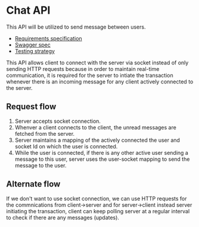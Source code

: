 # Chat API

This API will be utilized to send message between users.
 - [Requirements specification](./TRD.md)
 - [Swagger spec](./api.swagger.yml)
 - [Testing strategy](./Testing.md)

This API allows client to connect with the server via socket instead of only sending HTTP requests because in order to maintain real-time communication, it is required for the server to intiate the transaction whenever there is an incoming message for any client actively connected to the server.

## Request flow

1. Server accepts socket connection.
2. Whenver a client connects to the client, the unread messages are fetched from the server.
3. Server maintains a mapping of the actively connected the user and socket Id on which the user is connected.
4. While the user is connected, if there is any other active user sending a message to this user, server uses the user-socket mapping to send the message to the user.

## Alternate flow

If we don't want to use socket connection, we can use HTTP requests for the commnications from client->server and for server->client instead server initiating the transaction, client can keep polling server at a regular interval to check if there are any messages (updates).